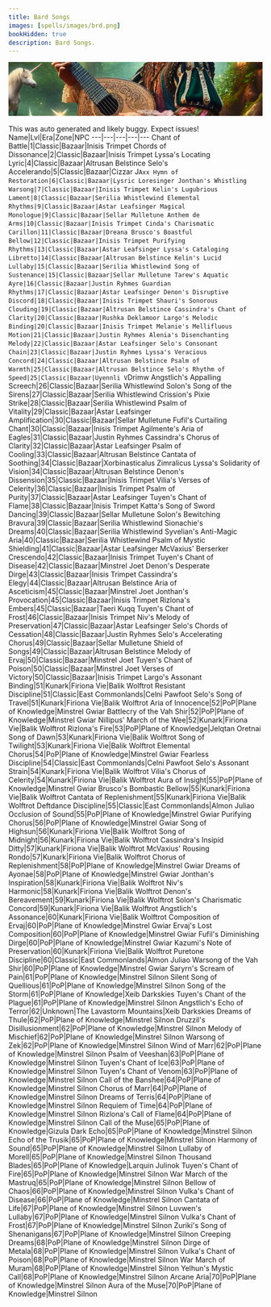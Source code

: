 ```yaml
---
title: Bard Songs
images: [spells/images/brd.png]
bookHidden: true
description: Bard Songs.
---
```

![Bard Songs](images/brd-banner.png)

This was auto generated and likely buggy. Expect issues!
Name|Lvl|Era|Zone|NPC
---|---|---|---|---
Chant of Battle|1|Classic|Bazaar|Inisis Trimpet
Chords of Dissonance|2|Classic|Bazaar|Inisis Trimpet
Lyssa's Locating Lyric|4|Classic|Bazaar|Altrusan Belstince
Selo's Accelerando|5|Classic|Bazaar|Cizzar J`Axx
Hymn of Restoration|6|Classic|Bazaar|Lysric Loresinger
Jonthan's Whistling Warsong|7|Classic|Bazaar|Inisis Trimpet
Kelin's Lugubrious Lament|8|Classic|Bazaar|Serilia Whistlewind
Elemental Rhythms|9|Classic|Bazaar|Astar Leafsinger
Magical Monologue|9|Classic|Bazaar|Sellar Mulletune
Anthem de Arms|10|Classic|Bazaar|Inisis Trimpet
Cinda's Charismatic Carillon|11|Classic|Bazaar|Dreana
Brusco's Boastful Bellow|12|Classic|Bazaar|Inisis Trimpet
Purifying Rhythms|13|Classic|Bazaar|Astar Leafsinger
Lyssa's Cataloging Libretto|14|Classic|Bazaar|Altrusan Belstince
Kelin's Lucid Lullaby|15|Classic|Bazaar|Serilia Whistlewind
Song of Sustenance|15|Classic|Bazaar|Sellar Mulletune
Tarew's Aquatic Ayre|16|Classic|Bazaar|Justin Ryhmes
Guardian Rhythms|17|Classic|Bazaar|Astar Leafsinger
Denon's Disruptive Discord|18|Classic|Bazaar|Inisis Trimpet
Shauri's Sonorous Clouding|19|Classic|Bazaar|Altrusan Belstince
Cassindra's Chant of Clarity|20|Classic|Bazaar|Rushka Deklamoor
Largo's Melodic Binding|20|Classic|Bazaar|Inisis Trimpet
Melanie's Mellifluous Motion|21|Classic|Bazaar|Justin Ryhmes
Alenia's Disenchanting Melody|22|Classic|Bazaar|Astar Leafsinger
Selo's Consonant Chain|23|Classic|Bazaar|Justin Ryhmes
Lyssa's Veracious Concord|24|Classic|Bazaar|Altrusan Belstince
Psalm of Warmth|25|Classic|Bazaar|Altrusan Belstince
Selo's Rhythm of Speed|25|Classic|Bazaar|Uyennli V`Drimw
Angstlich's Appalling Screech|26|Classic|Bazaar|Serilia Whistlewind
Solon's Song of the Sirens|27|Classic|Bazaar|Serilia Whistlewind
Crission's Pixie Strike|28|Classic|Bazaar|Serilia Whistlewind
Psalm of Vitality|29|Classic|Bazaar|Astar Leafsinger
Amplification|30|Classic|Bazaar|Sellar Mulletune
Fufil's Curtailing Chant|30|Classic|Bazaar|Inisis Trimpet
Agilmente's Aria of Eagles|31|Classic|Bazaar|Justin Ryhmes
Cassindra's Chorus of Clarity|32|Classic|Bazaar|Astar Leafsinger
Psalm of Cooling|33|Classic|Bazaar|Altrusan Belstince
Cantata of Soothing|34|Classic|Bazaar|Xorbinasticalus Zimralicus
Lyssa's Solidarity of Vision|34|Classic|Bazaar|Altrusan Belstince
Denon's Dissension|35|Classic|Bazaar|Inisis Trimpet
Vilia's Verses of Celerity|36|Classic|Bazaar|Inisis Trimpet
Psalm of Purity|37|Classic|Bazaar|Astar Leafsinger
Tuyen's Chant of Flame|38|Classic|Bazaar|Inisis Trimpet
Katta's Song of Sword Dancing|39|Classic|Bazaar|Sellar Mulletune
Solon's Bewitching Bravura|39|Classic|Bazaar|Serilia Whistlewind
Sionachie's Dreams|40|Classic|Bazaar|Serilia Whistlewind
Syvelian's Anti-Magic Aria|40|Classic|Bazaar|Serilia Whistlewind
Psalm of Mystic Shielding|41|Classic|Bazaar|Astar Leafsinger
McVaxius' Berserker Crescendo|42|Classic|Bazaar|Inisis Trimpet
Tuyen's Chant of Disease|42|Classic|Bazaar|Minstrel Joet
Denon's Desperate Dirge|43|Classic|Bazaar|Inisis Trimpet
Cassindra's Elegy|44|Classic|Bazaar|Altrusan Belstince
Aria of Asceticism|45|Classic|Bazaar|Minstrel Joet
Jonthan's Provocation|45|Classic|Bazaar|Inisis Trimpet
Rizlona's Embers|45|Classic|Bazaar|Taeri Kuqq
Tuyen's Chant of Frost|46|Classic|Bazaar|Inisis Trimpet
Niv's Melody of Preservation|47|Classic|Bazaar|Astar Leafsinger
Selo's Chords of Cessation|48|Classic|Bazaar|Justin Ryhmes
Selo's Accelerating Chorus|49|Classic|Bazaar|Sellar Mulletune
Shield of Songs|49|Classic|Bazaar|Altrusan Belstince
Melody of Ervaj|50|Classic|Bazaar|Minstrel Joet
Tuyen's Chant of Poison|50|Classic|Bazaar|Minstrel Joet
Verses of Victory|50|Classic|Bazaar|Inisis Trimpet
Largo's Assonant Binding|51|Kunark|Firiona Vie|Balik Wolftrot
Resistant Discipline|51|Classic|East Commonlands|Celni Pawfoot
Selo's Song of Travel|51|Kunark|Firiona Vie|Balik Wolftrot
Aria of Innocence|52|PoP|Plane of Knowledge|Minstrel Gwiar
Battlecry of the Vah Shir|52|PoP|Plane of Knowledge|Minstrel Gwiar
Nillipus' March of the Wee|52|Kunark|Firiona Vie|Balik Wolftrot
Rizlona's Fire|53|PoP|Plane of Knowledge|Jelqtan Oretnai
Song of Dawn|53|Kunark|Firiona Vie|Balik Wolftrot
Song of Twilight|53|Kunark|Firiona Vie|Balik Wolftrot
Elemental Chorus|54|PoP|Plane of Knowledge|Minstrel Gwiar
Fearless Discipline|54|Classic|East Commonlands|Celni Pawfoot
Selo's Assonant Strain|54|Kunark|Firiona Vie|Balik Wolftrot
Vilia's Chorus of Celerity|54|Kunark|Firiona Vie|Balik Wolftrot
Aura of Insight|55|PoP|Plane of Knowledge|Minstrel Gwiar
Brusco's Bombastic Bellow|55|Kunark|Firiona Vie|Balik Wolftrot
Cantata of Replenishment|55|Kunark|Firiona Vie|Balik Wolftrot
Deftdance Discipline|55|Classic|East Commonlands|Almon Juliao
Occlusion of Sound|55|PoP|Plane of Knowledge|Minstrel Gwiar
Purifying Chorus|56|PoP|Plane of Knowledge|Minstrel Gwiar
Song of Highsun|56|Kunark|Firiona Vie|Balik Wolftrot
Song of Midnight|56|Kunark|Firiona Vie|Balik Wolftrot
Cassindra's Insipid Ditty|57|Kunark|Firiona Vie|Balik Wolftrot
McVaxius' Rousing Rondo|57|Kunark|Firiona Vie|Balik Wolftrot
Chorus of Replenishment|58|PoP|Plane of Knowledge|Minstrel Gwiar
Dreams of Ayonae|58|PoP|Plane of Knowledge|Minstrel Gwiar
Jonthan's Inspiration|58|Kunark|Firiona Vie|Balik Wolftrot
Niv's Harmonic|58|Kunark|Firiona Vie|Balik Wolftrot
Denon's Bereavement|59|Kunark|Firiona Vie|Balik Wolftrot
Solon's Charismatic Concord|59|Kunark|Firiona Vie|Balik Wolftrot
Angstlich's Assonance|60|Kunark|Firiona Vie|Balik Wolftrot
Composition of Ervaj|60|PoP|Plane of Knowledge|Minstrel Gwiar
Ervaj's Lost Composition|60|PoP|Plane of Knowledge|Minstrel Gwiar
Fufil's Diminishing Dirge|60|PoP|Plane of Knowledge|Minstrel Gwiar
Kazumi's Note of Preservation|60|Kunark|Firiona Vie|Balik Wolftrot
Puretone Discipline|60|Classic|East Commonlands|Almon Juliao
Warsong of the Vah Shir|60|PoP|Plane of Knowledge|Minstrel Gwiar
Saryrn's Scream of Pain|61|PoP|Plane of Knowledge|Minstrel Silnon
Silent Song of Quellious|61|PoP|Plane of Knowledge|Minstrel Silnon
Song of the Storm|61|PoP|Plane of Knowledge|Xeib Darkskies
Tuyen's Chant of the Plague|61|PoP|Plane of Knowledge|Minstrel Silnon
Angstlich's Echo of Terror|62|Unknown|The Lavastorm Mountains|Xeib Darkskies
Dreams of Thule|62|PoP|Plane of Knowledge|Minstrel Silnon
Druzzil's Disillusionment|62|PoP|Plane of Knowledge|Minstrel Silnon
Melody of Mischief|62|PoP|Plane of Knowledge|Minstrel Silnon
Warsong of Zek|62|PoP|Plane of Knowledge|Minstrel Silnon
Wind of Marr|62|PoP|Plane of Knowledge|Minstrel Silnon
Psalm of Veeshan|63|PoP|Plane of Knowledge|Minstrel Silnon
Tuyen's Chant of Ice|63|PoP|Plane of Knowledge|Minstrel Silnon
Tuyen's Chant of Venom|63|PoP|Plane of Knowledge|Minstrel Silnon
Call of the Banshee|64|PoP|Plane of Knowledge|Minstrel Silnon
Chorus of Marr|64|PoP|Plane of Knowledge|Minstrel Silnon
Dreams of Terris|64|PoP|Plane of Knowledge|Minstrel Silnon
Requiem of Time|64|PoP|Plane of Knowledge|Minstrel Silnon
Rizlona's Call of Flame|64|PoP|Plane of Knowledge|Minstrel Silnon
Call of the Muse|65|PoP|Plane of Knowledge|Gizula
Dark Echo|65|PoP|Plane of Knowledge|Minstrel Silnon
Echo of the Trusik|65|PoP|Plane of Knowledge|Minstrel Silnon
Harmony of Sound|65|PoP|Plane of Knowledge|Minstrel Silnon
Lullaby of Morell|65|PoP|Plane of Knowledge|Minstrel Silnon
Thousand Blades|65|PoP|Plane of Knowledge|Larquin Julinok
Tuyen's Chant of Fire|65|PoP|Plane of Knowledge|Minstrel Silnon
War March of the Mastruq|65|PoP|Plane of Knowledge|Minstrel Silnon
Bellow of Chaos|66|PoP|Plane of Knowledge|Minstrel Silnon
Vulka's Chant of Disease|66|PoP|Plane of Knowledge|Minstrel Silnon
Cantata of Life|67|PoP|Plane of Knowledge|Minstrel Silnon
Luvwen's Lullaby|67|PoP|Plane of Knowledge|Minstrel Silnon
Vulka's Chant of Frost|67|PoP|Plane of Knowledge|Minstrel Silnon
Zuriki's Song of Shenanigans|67|PoP|Plane of Knowledge|Minstrel Silnon
Creeping Dreams|68|PoP|Plane of Knowledge|Minstrel Silnon
Dirge of Metala|68|PoP|Plane of Knowledge|Minstrel Silnon
Vulka's Chant of Poison|68|PoP|Plane of Knowledge|Minstrel Silnon
War March of Muram|68|PoP|Plane of Knowledge|Minstrel Silnon
Yelhun's Mystic Call|68|PoP|Plane of Knowledge|Minstrel Silnon
Arcane Aria|70|PoP|Plane of Knowledge|Minstrel Silnon
Aura of the Muse|70|PoP|Plane of Knowledge|Minstrel Silnon
